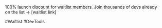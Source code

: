 100% launch discount for waitlist members. Join thousands of devs already on the
list → [waitlist link]

#Waitlist #DevTools

